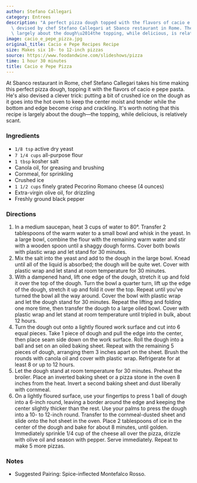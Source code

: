 ```yaml
---
author: Stefano Callegari
category: Entrees
description: "A perfect pizza dough topped with the flavors of cacio e pepe pasta,\
  \ devised by chef Stefano Callegari at Sbanco restaurant in Rome. The recipe is\
  \ largely about the dough\u2014the topping, while delicious, is relatively scant."
image: cacio_e_pepe_pizza.jpg
original_title: Cacio e Pepe Recipes Recipe
size: Makes six 10- to 12-inch pizzas
source: https://www.foodandwine.com/slideshows/pizza
time: 1 hour 30 minutes
title: Cacio e Pepe Pizza
---
```

At Sbanco restaurant in Rome, chef Stefano Callegari takes his time making this perfect pizza dough, topping it with the flavors of cacio e pepe pasta. He's also devised a clever trick: putting a bit of crushed ice on the dough as it goes into the hot oven to keep the center moist and tender while the bottom and edge become crisp and crackling. It's worth noting that this recipe is largely about the dough—the topping, while delicious, is relatively scant.

### Ingredients

* `1/8 tsp` active dry yeast 
* `7 1/4 cups` all-purpose flour 
* `1 tbsp` kosher salt 
* Canola oil, for greasing and brushing 
* Cornmeal, for sprinkling 
* Crushed ice 
* `1 1/2 cups` finely grated Pecorino Romano cheese (4 ounces) 
* Extra-virgin olive oil, for drizzling 
* Freshly ground black pepper 

### Directions

1. In a medium saucepan, heat 3 cups of water to 80°. Transfer 2 tablespoons of the warm water to a small bowl and whisk in the yeast. In a large bowl, combine the flour with the remaining warm water and stir with a wooden spoon until a shaggy dough forms. Cover both bowls with plastic wrap and let stand for 30 minutes.
2. Mix the salt into the yeast and add to the dough in the large bowl. Knead until all of the liquid is absorbed; the dough will be quite wet. Cover with plastic wrap and let stand at room temperature for 30 minutes.
3. With a dampened hand, lift one edge of the dough, stretch it up and fold it over the top of the dough. Turn the bowl a quarter turn, lift up the edge of the dough, stretch it up and fold it over the top. Repeat until you've turned the bowl all the way around. Cover the bowl with plastic wrap and let the dough stand for 30 minutes. Repeat the lifting and folding one more time, then transfer the dough to a large oiled bowl. Cover with plastic wrap and let stand at room temperature until tripled in bulk, about 12 hours.
4. Turn the dough out onto a lightly floured work surface and cut into 6 equal pieces. Take 1 piece of dough and pull the edge into the center, then place seam side down on the work surface. Roll the dough into a ball and set on an oiled baking sheet. Repeat with the remaining 5 pieces of dough, arranging them 3 inches apart on the sheet. Brush the rounds with canola oil and cover with plastic wrap. Refrigerate for at least 8 or up to 12 hours.
5. Let the dough stand at room temperature for 30 minutes. Preheat the broiler. Place an inverted baking sheet or a pizza stone in the oven 8 inches from the heat. Invert a second baking sheet and dust liberally with cornmeal.
6. On a lightly floured surface, use your fingertips to press 1 ball of dough into a 6-inch round, leaving a border around the edge and keeping the center slightly thicker than the rest. Use your palms to press the dough into a 10- to 12-inch round. Transfer to the cornmeal-dusted sheet and slide onto the hot sheet in the oven. Place 2 tablespoons of ice in the center of the dough and bake for about 8 minutes, until golden. Immediately sprinkle 1/4 cup of the cheese all over the pizza, drizzle with olive oil and season with pepper. Serve immediately. Repeat to make 5 more pizzas.

### Notes

- Suggested Pairing: Spice-inflected Montefalco Rosso.